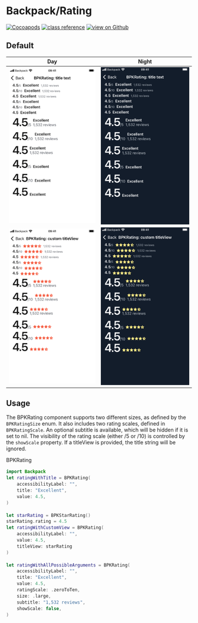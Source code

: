 # Backpack/Rating

[![Cocoapods](https://img.shields.io/cocoapods/v/Backpack.svg?style=flat)](https://cocoapods.org/pods/Backpack)
[![class reference](https://img.shields.io/badge/Class%20reference-iOS-blue)](https://backpack.github.io/ios/versions/latest/uikit/Classes/BPKRating.html)
[![view on Github](https://img.shields.io/badge/Source%20code-GitHub-lightgrey)](https://github.com/Skyscanner/backpack-ios/tree/main/Backpack/Rating)

## Default

| Day | Night |
| --- | --- |
| <img src="https://raw.githubusercontent.com/Skyscanner/backpack-ios/main/screenshots/iPhone%208-rating___with-title-text_lm.png" alt="" width="375" /> |<img src="https://raw.githubusercontent.com/Skyscanner/backpack-ios/main/screenshots/iPhone%208-rating___with-title-text_dm.png" alt="" width="375" /> |
| <img src="https://raw.githubusercontent.com/Skyscanner/backpack-ios/main/screenshots/iPhone%208-rating___with-custom-title-view_lm.png" alt="" width="375" /> |<img src="https://raw.githubusercontent.com/Skyscanner/backpack-ios/main/screenshots/iPhone%208-rating___with-custom-title-view_dm.png" alt="" width="375" /> |


## Usage

The BPKRating component supports two different sizes, as defined by the `BPKRatingSize` enum. 
It also includes two rating scales, defined in `BPKRatingScale`. 
An optional subtitle is available, which will be hidden if it is set to nil. 
The visibility of the rating scale (either /5 or /10) is controlled by the `showScale` property. 
If a titleView is provided, the title string will be ignored.


BPKRating
```swift
import Backpack
let ratingWithTitle = BPKRating(
    accessibilityLabel: "",
    title: "Excellent",
    value: 4.5,
)

let starRating = BPKStarRating()
starRating.rating = 4.5
let ratingWithCustomView = BPKRating(
    accessibilityLabel: "",
    value: 4.5,
    titleView: starRating
)

let ratingWithAllPossibleArguments = BPKRating(
    accessibilityLabel: "",
    title: "Excellent",
    value: 4.5,
    ratingScale: .zeroToTen,
    size: .large,
    subtitle: "1,532 reviews",
    showScale: false,
)

```